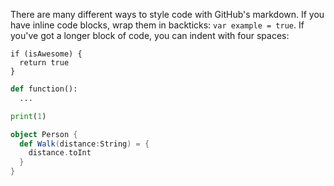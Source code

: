 There are many different ways to style code with GitHub's markdown. If you have
inline code blocks, wrap them in backticks: `var example = true`.  If you've got
a longer block of code, you can indent with four spaces:
```
if (isAwesome) {
  return true
}
```

```python
def function():
  ...

print(1)
```

```scala
object Person {
  def Walk(distance:String) = {
    distance.toInt
  }
}
```